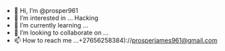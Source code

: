 - 👋 Hi, I’m @prosper961
- 👀 I’m interested in ... Hacking
- 🌱 I’m currently learning ...
- 💞️ I’m looking to collaborate on ...
- 📫 How to reach me ...+27656258384)://prosperjames961@gmail.com

<!---
prosper961/prosper961 is a ✨ special ✨ repository because its `README.md` (this file) appears on your GitHub profile.
You- can click the Preview link to take a look at your changes
- 👋 Hi, I’m @prosper961
-
